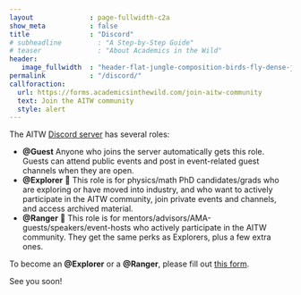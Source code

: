 ```yaml
---
layout              : page-fullwidth-c2a
show_meta           : false
title               : "Discord"
# subheadline         : "A Step-by-Step Guide"
# teaser              : "About Academics in the Wild"
header:
   image_fullwidth  : "header-flat-jungle-composition-birds-fly-dense-jungle-pink-flamingos-large-parrots.jpg"
permalink           : "/discord/"
callforaction:
  url: https://forms.academicsinthewild.com/join-aitw-community
  text: Join the AITW community
  style: alert
---
```

The AITW <a href="https://discord.gg/4h7m5ag9d4">Discord server</a> has several roles:
- **@Guest** Anyone who joins the server automatically gets this role. Guests can attend public events and post in event-related guest channels when they are open.
- **@Explorer** 🧭 This role is for physics/math PhD candidates/grads who are exploring or have moved into industry, and who want to actively participate in the AITW community, join private events and channels, and access archived material.
- **@Ranger** 🤠 This role is for mentors/advisors/AMA-guests/speakers/event-hosts who actively participate in the AITW community. They get the same perks as Explorers, plus a few extra ones.

To become an **@Explorer** or a **@Ranger**, please fill out [this form](https://forms.academicsinthewild.com/join-aitw-community).

See you soon!